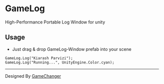 # GameLog
High-Performance Portable Log Window for unity

## Usage
* Just drag & drop GameLog-Window prefab into your scene
```
GameLog.Log("Kiarash Parvizi");
GameLog.Log("Running...", UnityEngine.Color.cyan);
```

---

Designed By [GameChanger](https://github.com/Kiarash-Parvizi)
